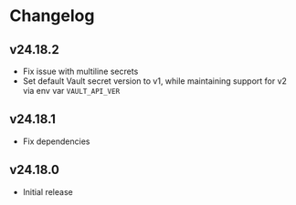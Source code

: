 # Changelog

## v24.18.2

- Fix issue with multiline secrets
- Set default Vault secret version to v1, while maintaining support for v2 via env var `VAULT_API_VER`

## v24.18.1

- Fix dependencies

## v24.18.0

- Initial release
